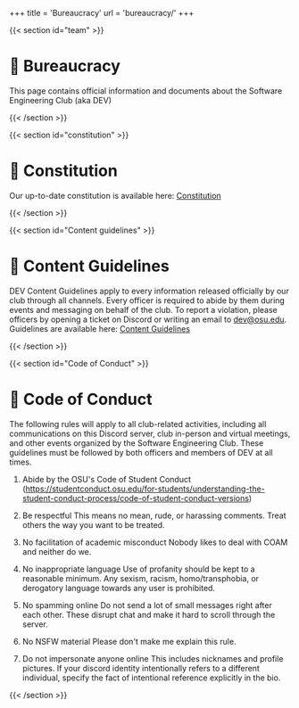 +++
title = 'Bureaucracy'
url = 'bureaucracy/'
+++

{{< section id="team" >}}

# 📄 Bureaucracy

This page contains official information and documents about the Software Engineering Club (aka DEV)

{{< /section >}}

{{< section id="constitution" >}}

# 📜 Constitution

Our up-to-date constitution is available here: [Constitution](/docs/Constitution.pdf)

{{< /section >}}

{{< section id="Content guidelines" >}}

# 💾 Content Guidelines

DEV Content Guidelines apply to every information released officially by our club through all channels. Every officer is required to abide by them during events and messaging on behalf of the club. To report a violation, please officers by opening a ticket on Discord or writing an email to [dev@osu.edu](mailto:dev@osu.edu). Guidelines are available here: [Content Guidelines](https://devosu.notion.site/Content-Guidelines-1429dfbe2b834219acc6300d06f69466?pvs=4)

{{< /section >}}


{{< section id="Code of Conduct" >}}

# 📜 Code of Conduct

The following rules will apply to all club-related activities, including all communications on this Discord server, club in-person and virtual meetings, and other events organized by the Software Engineering Club. These guidelines must be followed by both officers and members of DEV at all times.

1. Abide by the OSU's Code of Student Conduct (https://studentconduct.osu.edu/for-students/understanding-the-student-conduct-process/code-of-student-conduct-versions)

2. Be respectful
This means no mean, rude, or harassing comments. Treat others the way you want to be treated.

3. No facilitation of academic misconduct
Nobody likes to deal with COAM and neither do we.

4. No inappropriate language
Use of profanity should be kept to a reasonable minimum. Any sexism, racism, homo/transphobia, or derogatory language towards any user is prohibited.

5. No spamming online
Do not send a lot of small messages right after each other. These disrupt chat and make it hard to scroll through the server.

6. No NSFW material
Please don't make me explain this rule.

7. Do not impersonate anyone online
This includes nicknames and profile pictures. If your discord identity intentionally refers to a different individual, specify the fact of intentional reference explicitly in the bio.

{{< /section >}}
